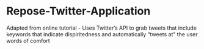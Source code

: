 # Repose-Twitter-Application
Adapted from online tutorial - Uses Twitter’s API to grab tweets that include keywords that indicate dispiritedness and automatically “tweets at” the user words of comfort
